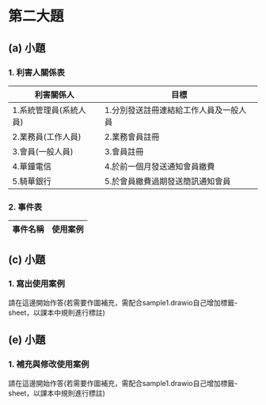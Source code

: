 # 第二大題 
## (a) 小題
### 1. 利害人關係表
|利害關係人|目標|
|-|-|
|1.系統管理員(系統人員)|1.分別發送註冊連結給工作人員及一般人員|
|2.業務員(工作人員)|2.業務會員註冊|
|3.會員(一般人員)|3.會員註冊|
|4.華鐘電信|4.於前一個月發送通知會員繳費|
|5.騎華銀行|5.於會員繳費過期發送簡訊通知會員|


### 2. 事件表
|事件名稱|使用案例|
|-|-|

## (c) 小題
### 1. 寫出使用案例
請在這邊開始作答(若需要作圖補充，需配合sample1.drawio自己增加標籤-sheet，以課本中規則進行標註)


## (e) 小題
### 1. 補充與修改使用案例
請在這邊開始作答(若需要作圖補充，需配合sample1.drawio自己增加標籤-sheet，以課本中規則進行標註)